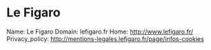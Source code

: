 
# Le Figaro

Name: Le Figaro
Domain: lefigaro.fr
Home: http://www.lefigaro.fr/
Privacy_policy: http://mentions-legales.lefigaro.fr/page/infos-cookies
